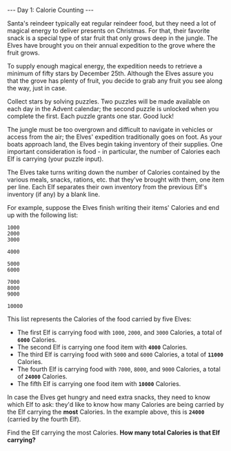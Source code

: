 --- Day 1: Calorie Counting ---

Santa's reindeer typically eat regular reindeer food, but they need a lot of magical energy to deliver presents on Christmas. For that, their favorite snack is a special type of star fruit that only grows deep in the jungle. The Elves have brought you on their annual expedition to the grove where the fruit grows.

To supply enough magical energy, the expedition needs to retrieve a minimum of fifty stars by December 25th. Although the Elves assure you that the grove has plenty of fruit, you decide to grab any fruit you see along the way, just in case.

Collect stars by solving puzzles. Two puzzles will be made available on each day in the Advent calendar; the second puzzle is unlocked when you complete the first. Each puzzle grants one star. Good luck!

The jungle must be too overgrown and difficult to navigate in vehicles or access from the air; the Elves' expedition traditionally goes on foot. As your boats approach land, the Elves begin taking inventory of their supplies. One important consideration is food - in particular, the number of Calories each Elf is carrying (your puzzle input).

The Elves take turns writing down the number of Calories contained by the various meals, snacks, rations, etc. that they've brought with them, one item per line. Each Elf separates their own inventory from the previous Elf's inventory (if any) by a blank line.

For example, suppose the Elves finish writing their items' Calories and end up with the following list:

    1000
    2000
    3000

    4000

    5000
    6000

    7000
    8000
    9000

    10000

This list represents the Calories of the food carried by five Elves:

- The first Elf is carrying food with <code>1000</code>, <code>2000</code>, and <code>3000</code> Calories, a total of **<code>6000</code>** Calories.
- The second Elf is carrying one food item with **<code>4000</code>** Calories.
- The third Elf is carrying food with <code>5000</code> and <code>6000</code> Calories, a total of **<code>11000</code>** Calories.
- The fourth Elf is carrying food with <code>7000</code>, <code>8000</code>, and <code>9000</code> Calories, a total of **<code>24000</code>** Calories.
- The fifth Elf is carrying one food item with **<code>10000</code>** Calories.

In case the Elves get hungry and need extra snacks, they need to know which Elf to ask: they'd like to know how many Calories are being carried by the Elf carrying the **most** Calories. In the example above, this is **<code>24000</code>** (carried by the fourth Elf).

Find the Elf carrying the most Calories. **How many total Calories is that Elf carrying?**

